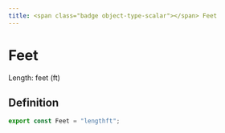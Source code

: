 ```yaml
---
title: <span class="badge object-type-scalar"></span> Feet
---
```

# <span class="badge object-type-scalar"></span> Feet

Length: feet (ft)

## Definition

```typescript
export const Feet = "lengthft";

```
